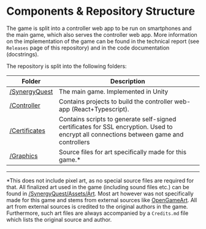 # Components & Repository Structure

The game is split into a controller web app to be run on smartphones and
the main game, which also serves the controller web app.
More information on the implementation of the game can be found in the technical
report (see `Releases` page of this repository) and in the code documentation
(docstrings).

The repository is split into the following folders:

| Folder                           | Description                                                           |
|----------------------------------|-----------------------------------------------------------------------|
| [/SynergyQuest](../SynergyQuest) | The main game. Implemented in Unity                                   |
| [/Controller](../Controller)     | Contains projects to build the controller web-app (React+Typescript). |
| [/Certificates](../Certificates) | Contains scripts to generate self-signed certificates for SSL encryption. Used to encrypt all connections between game and controllers |
| [/Graphics](../Graphics)         | Source files for art specifically made for this game.*                |

---
*This does not include pixel art, as no special source files are required for that.
All finalized art used in the game (including sound files etc.) can be found in
[/SynergyQuest/Assets/Art](../SynergyQuest/Assets/Art).
Most art however was not specifically made for this game and stems from external
sources like [OpenGameArt](https://opengameart.org). All art from external sources is
credited to the original authors in the game. Furthermore, such art files are always
accompanied by a `Credits.md` file which lists the original source and author.
